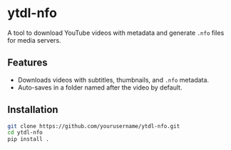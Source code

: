 # ytdl-nfo

A tool to download YouTube videos with metadata and generate `.nfo` files for media servers.

## Features
- Downloads videos with subtitles, thumbnails, and `.nfo` metadata.
- Auto-saves in a folder named after the video by default.

## Installation
```bash
git clone https://github.com/yourusername/ytdl-nfo.git
cd ytdl-nfo
pip install .
